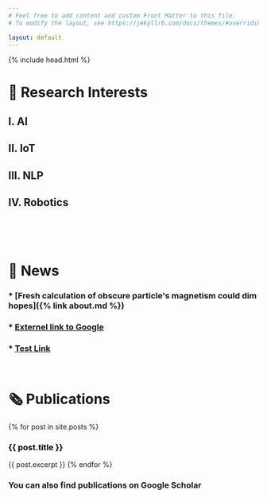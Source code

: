 ```yaml
---
# Feel free to add content and custom Front Matter to this file.
# To modify the layout, see https://jekyllrb.com/docs/themes/#overriding-theme-defaults

layout: default
---
```

{% include head.html %}

# 👷 Research Interests
<a id="RI"></a>

## I. AI
## II. IoT
## III. NLP
## IV. Robotics

<br>
<br>
<br>

# 📢 News
<a id="news"></a>

### * [Fresh calculation of obscure particle's magnetism could dim hopes]({% link about.md %})
### * [Externel link to Google](https://www.google.com)
### * [Test Link]()

<br>


# 🗞 Publications

{% for post in site.posts %}
   <h3 style="color:black; "><strong> {{ post.title }} </strong></h3>  
   {{ post.excerpt }}
{% endfor %}

### You can also find publications on <a>Google Scholar</a>


<br>
<br>
<br>

